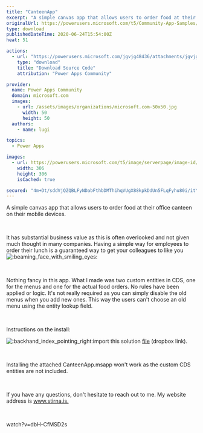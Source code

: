 ```yaml
---
title: "CanteenApp"
excerpt: "A simple canvas app that allows users to order food at their office canteen on their mobile devices. It has substantial business value as this is"
originalUrl: https://powerusers.microsoft.com/t5/Community-App-Samples/CanteenApp/td-p/606412
type: download
publishedDateTime: 2020-06-24T15:54:00Z
heat: 51

actions:
  - url: "https://powerusers.microsoft.com/jgvjg48436/attachments/jgvjg48436/AppFeedbackGallery/554/1/CanteenApp.msapp"
    type: "download"
    title: "Download Source Code"
    attribution: "Power Apps Community"

provider:
  name: Power Apps Community
  domain: microsoft.com
  images:
    - url: /assets/images/organizations/microsoft.com-50x50.jpg
      width: 50
      height: 50
  authors:
    - name: lugi

topics:
  - Power Apps

images:
  - url: https://powerusers.microsoft.com/t5/image/serverpage/image-id/155030i8265126F7F2403DB/image-size/large?v=1.0&px=999
    width: 306
    height: 306
    isCached: true

secured: "4m+Dt/sddVjQZQBLFyNDabFthbDMThihqVUgX88kpkDdUn5FLqFyhu80i/itYl2OBVioiA53rM8C05NKNbnfbknqwxbIEvHclji6bprD5/d6IwwOkm/7Ay1uYU/+SIX8gx/sv49UCtCbokhsZfTFkgOrVhk5+gxxk2VQoXFsuxMQrcEIaE+WEsPI4aB6VTt7XdmTnDBBqjL44quhC4U+BXyTCtwv55ZR2FmW3RJQP5+nBpvmFkVTQmecWotoivv0+/1JPpsJMl3dDMyr5zZMD1ZWgYu4aAN40TmOiBNXYK6qoboqxwaVh2eu066QLaxKwl55vpd/sl/Dlttc+3hpaQfHkK90cBtEBfyTRF+6wP6y8swDROfx+fKEaT/6ny2jfaNCQ1PHrax/HRqrYczCiVwT4atP7ybTmF3isLYj4Z6R9A5PEVVa+CQUAURZbcgm;LMDgvlYAt3WqyQIPs99bMg=="
---
```

<p>A simple canvas app that allows users to order food at their office canteen on their mobile devices.&nbsp;</p><p>&nbsp;</p><p>It has substantial business value as this is often overlooked and not given much thought in many companies. Having a simple way for employees to order their lunch is a guaranteed way to get your colleagues to like you&nbsp;<img class="lia-deferred-image lia-image-emoji" src="/html/emoticons/1f601.png" alt=":beaming_face_with_smiling_eyes:" title=":beaming_face_with_smiling_eyes:"></p><p>&nbsp;</p><p>Nothing fancy in this app. What I made was two custom entities in CDS, one for the menus and one for the actual food orders. No rules have been applied or logic. It's not really required as you can simply disable the old menus when you add new ones. This way the users can't choose an old menu using the entity lookup field.</p><p>&nbsp;</p><p>Instructions on the install:</p><p><img class="lia-deferred-image lia-image-emoji" src="/html/emoticons/1f449.png" alt=":backhand_index_pointing_right:" title=":backhand_index_pointing_right:">import this solution <a href="https://www.dropbox.com/s/xwe5x7zjfooefsi/CanteenApp_1_0_0_1.zip?dl=0" target="_self" rel="nofollow noopener noreferrer">file</a>&nbsp;(dropbox link).</p><p>&nbsp;</p><p>Installing the attached CanteenApp.msapp won't work as the custom CDS entities are not included.</p><p>&nbsp;</p><p>If you have any questions, don't hesitate to reach out to me. My website address is <a title="Stirna Consulting" href="https://stirna.is" target="_blank" rel="noopener nofollow noopener noreferrer">www.stirna.is.</a></p><p>&nbsp;</p><p><span class="videoUrl hidden">watch?v=dbH-CfMSD2s</span></p>

